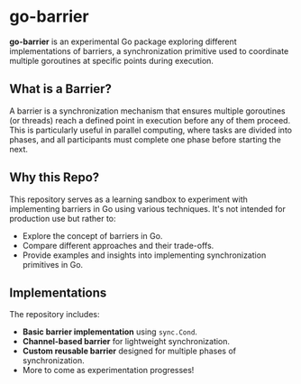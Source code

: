 # go-barrier

**go-barrier** is an experimental Go package exploring different implementations of barriers,
a synchronization primitive used to coordinate multiple goroutines at specific points during execution.

## What is a Barrier?

A barrier is a synchronization mechanism that ensures multiple goroutines (or threads) reach a defined point in execution before any of them proceed. This is particularly useful in parallel computing, where tasks are divided into phases, and all participants must complete one phase before starting the next.

## Why this Repo?

This repository serves as a learning sandbox to experiment with implementing barriers in Go using various techniques. It's not intended for production use but rather to:
- Explore the concept of barriers in Go.
- Compare different approaches and their trade-offs.
- Provide examples and insights into implementing synchronization primitives in Go.

## Implementations

The repository includes:
- **Basic barrier implementation** using `sync.Cond`.
- **Channel-based barrier** for lightweight synchronization.
- **Custom reusable barrier** designed for multiple phases of synchronization.
- More to come as experimentation progresses!

